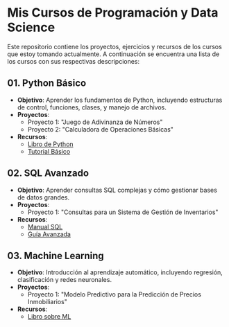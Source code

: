 # Mis Cursos de Programación y Data Science

Este repositorio contiene los proyectos, ejercicios y recursos de los cursos que estoy tomando actualmente. A continuación se encuentra una lista de los cursos con sus respectivas descripciones:

## 01. Python Básico
- **Objetivo**: Aprender los fundamentos de Python, incluyendo estructuras de control, funciones, clases, y manejo de archivos.
- **Proyectos**: 
  - Proyecto 1: "Juego de Adivinanza de Números"
  - Proyecto 2: "Calculadora de Operaciones Básicas"
- **Recursos**:
  - [Libro de Python](libro_python.pdf)
  - [Tutorial Básico](tutorial_basico.md)

## 02. SQL Avanzado
- **Objetivo**: Aprender consultas SQL complejas y cómo gestionar bases de datos grandes.
- **Proyectos**:
  - Proyecto 1: "Consultas para un Sistema de Gestión de Inventarios"
- **Recursos**:
  - [Manual SQL](manual_sql.pdf)
  - [Guía Avanzada](guia_sql_avanzada.pdf)

## 03. Machine Learning
- **Objetivo**: Introducción al aprendizaje automático, incluyendo regresión, clasificación y redes neuronales.
- **Proyectos**:
  - Proyecto 1: "Modelo Predictivo para la Predicción de Precios Inmobiliarios"
- **Recursos**:
  - [Libro sobre ML](libro_ml.pdf)

